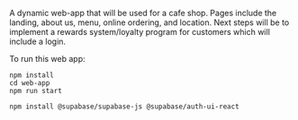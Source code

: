 A dynamic web-app that will be used for a cafe shop.  Pages include the landing, about us, menu, online ordering, and location.  Next steps will be to implement a rewards system/loyalty program for customers which will include a login.

To run this web app:
```
npm install
cd web-app
npm run start
```

```
npm install @supabase/supabase-js @supabase/auth-ui-react

```
